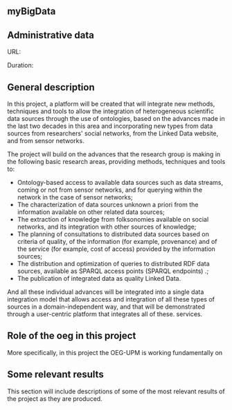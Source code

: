 ## myBigData

## Administrative data
URL: 

Duration: 



## General description

In this project, a platform will be created that will integrate new methods, techniques and tools to allow the integration of heterogeneous scientific data sources through the use of ontologies, based on the advances made in the last two decades in this area and incorporating new types from data sources from researchers' social networks, from the Linked Data website, and from sensor networks.

The project will build on the advances that the research group is making in the following basic research areas, providing methods, techniques and tools to:

* Ontology-based access to available data sources such as data streams, coming or not from sensor networks, and for querying within the network in the case of sensor networks;
* The characterization of data sources unknown a priori from the information available on other related data sources;
* The extraction of knowledge from folksonomies available on social networks, and its integration with other sources of knowledge;
* The planning of consultations to distributed data sources based on criteria of quality, of the information (for example, provenance) and of the service (for example, cost of access) provided by the information sources;
* The distribution and optimization of queries to distributed RDF data sources, available as SPARQL access points (SPARQL endpoints) .;
* The publication of integrated data as quality Linked Data.

And all these individual advances will be integrated into a single data integration model that allows access and integration of all these types of sources in a domain-independent way, and that will be demonstrated through a user-centric platform that integrates all of these. services.



## Role of the oeg in this project

More specifically, in this project the OEG-UPM is working fundamentally on



## Some relevant results

This section will include descriptions of some of the most relevant results of the project as they are produced.
